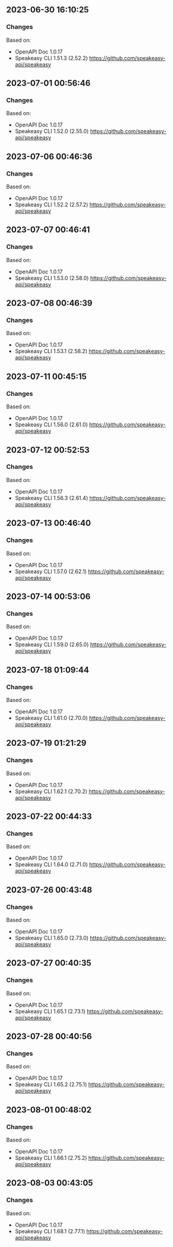 

## 2023-06-30 16:10:25
### Changes
Based on:
- OpenAPI Doc 1.0.17 
- Speakeasy CLI 1.51.3 (2.52.2) https://github.com/speakeasy-api/speakeasy

## 2023-07-01 00:56:46
### Changes
Based on:
- OpenAPI Doc 1.0.17 
- Speakeasy CLI 1.52.0 (2.55.0) https://github.com/speakeasy-api/speakeasy

## 2023-07-06 00:46:36
### Changes
Based on:
- OpenAPI Doc 1.0.17 
- Speakeasy CLI 1.52.2 (2.57.2) https://github.com/speakeasy-api/speakeasy

## 2023-07-07 00:46:41
### Changes
Based on:
- OpenAPI Doc 1.0.17 
- Speakeasy CLI 1.53.0 (2.58.0) https://github.com/speakeasy-api/speakeasy

## 2023-07-08 00:46:39
### Changes
Based on:
- OpenAPI Doc 1.0.17 
- Speakeasy CLI 1.53.1 (2.58.2) https://github.com/speakeasy-api/speakeasy

## 2023-07-11 00:45:15
### Changes
Based on:
- OpenAPI Doc 1.0.17 
- Speakeasy CLI 1.56.0 (2.61.0) https://github.com/speakeasy-api/speakeasy

## 2023-07-12 00:52:53
### Changes
Based on:
- OpenAPI Doc 1.0.17 
- Speakeasy CLI 1.56.3 (2.61.4) https://github.com/speakeasy-api/speakeasy

## 2023-07-13 00:46:40
### Changes
Based on:
- OpenAPI Doc 1.0.17 
- Speakeasy CLI 1.57.0 (2.62.1) https://github.com/speakeasy-api/speakeasy

## 2023-07-14 00:53:06
### Changes
Based on:
- OpenAPI Doc 1.0.17 
- Speakeasy CLI 1.59.0 (2.65.0) https://github.com/speakeasy-api/speakeasy

## 2023-07-18 01:09:44
### Changes
Based on:
- OpenAPI Doc 1.0.17 
- Speakeasy CLI 1.61.0 (2.70.0) https://github.com/speakeasy-api/speakeasy

## 2023-07-19 01:21:29
### Changes
Based on:
- OpenAPI Doc 1.0.17 
- Speakeasy CLI 1.62.1 (2.70.2) https://github.com/speakeasy-api/speakeasy

## 2023-07-22 00:44:33
### Changes
Based on:
- OpenAPI Doc 1.0.17 
- Speakeasy CLI 1.64.0 (2.71.0) https://github.com/speakeasy-api/speakeasy

## 2023-07-26 00:43:48
### Changes
Based on:
- OpenAPI Doc 1.0.17 
- Speakeasy CLI 1.65.0 (2.73.0) https://github.com/speakeasy-api/speakeasy

## 2023-07-27 00:40:35
### Changes
Based on:
- OpenAPI Doc 1.0.17 
- Speakeasy CLI 1.65.1 (2.73.1) https://github.com/speakeasy-api/speakeasy

## 2023-07-28 00:40:56
### Changes
Based on:
- OpenAPI Doc 1.0.17 
- Speakeasy CLI 1.65.2 (2.75.1) https://github.com/speakeasy-api/speakeasy

## 2023-08-01 00:48:02
### Changes
Based on:
- OpenAPI Doc 1.0.17 
- Speakeasy CLI 1.66.1 (2.75.2) https://github.com/speakeasy-api/speakeasy

## 2023-08-03 00:43:05
### Changes
Based on:
- OpenAPI Doc 1.0.17 
- Speakeasy CLI 1.68.1 (2.77.1) https://github.com/speakeasy-api/speakeasy